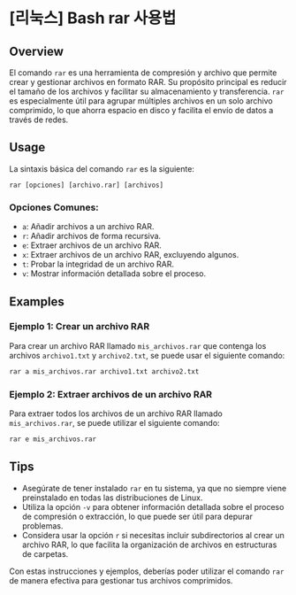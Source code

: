 # [리눅스] Bash rar 사용법

## Overview
El comando `rar` es una herramienta de compresión y archivo que permite crear y gestionar archivos en formato RAR. Su propósito principal es reducir el tamaño de los archivos y facilitar su almacenamiento y transferencia. `rar` es especialmente útil para agrupar múltiples archivos en un solo archivo comprimido, lo que ahorra espacio en disco y facilita el envío de datos a través de redes.

## Usage
La sintaxis básica del comando `rar` es la siguiente:

```
rar [opciones] [archivo.rar] [archivos]
```

### Opciones Comunes:
- `a`: Añadir archivos a un archivo RAR.
- `r`: Añadir archivos de forma recursiva.
- `e`: Extraer archivos de un archivo RAR.
- `x`: Extraer archivos de un archivo RAR, excluyendo algunos.
- `t`: Probar la integridad de un archivo RAR.
- `v`: Mostrar información detallada sobre el proceso.

## Examples
### Ejemplo 1: Crear un archivo RAR
Para crear un archivo RAR llamado `mis_archivos.rar` que contenga los archivos `archivo1.txt` y `archivo2.txt`, se puede usar el siguiente comando:

```bash
rar a mis_archivos.rar archivo1.txt archivo2.txt
```

### Ejemplo 2: Extraer archivos de un archivo RAR
Para extraer todos los archivos de un archivo RAR llamado `mis_archivos.rar`, se puede utilizar el siguiente comando:

```bash
rar e mis_archivos.rar
```

## Tips
- Asegúrate de tener instalado `rar` en tu sistema, ya que no siempre viene preinstalado en todas las distribuciones de Linux.
- Utiliza la opción `-v` para obtener información detallada sobre el proceso de compresión o extracción, lo que puede ser útil para depurar problemas.
- Considera usar la opción `r` si necesitas incluir subdirectorios al crear un archivo RAR, lo que facilita la organización de archivos en estructuras de carpetas.

Con estas instrucciones y ejemplos, deberías poder utilizar el comando `rar` de manera efectiva para gestionar tus archivos comprimidos.